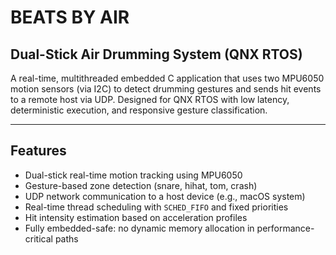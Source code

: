 # BEATS BY AIR

## Dual-Stick Air Drumming System (QNX RTOS)

A real-time, multithreaded embedded C application that uses two MPU6050 motion sensors (via I2C) to detect drumming gestures and sends hit events to a remote host via UDP. Designed for QNX RTOS with low latency, deterministic execution, and responsive gesture classification.

---

## Features

- Dual-stick real-time motion tracking using MPU6050
- Gesture-based zone detection (snare, hihat, tom, crash)
- UDP network communication to a host device (e.g., macOS system)
- Real-time thread scheduling with `SCHED_FIFO` and fixed priorities
- Hit intensity estimation based on acceleration profiles
- Fully embedded-safe: no dynamic memory allocation in performance-critical paths
